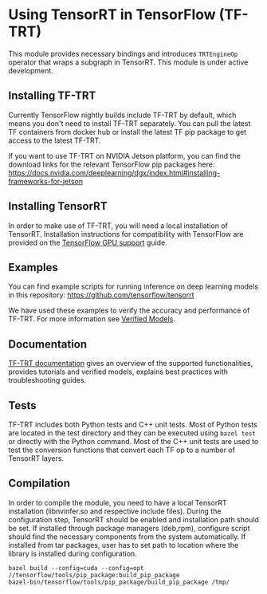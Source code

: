 # Using TensorRT in TensorFlow (TF-TRT)

This module provides necessary bindings and introduces
`TRTEngineOp` operator that wraps a subgraph in TensorRT.
This module is under active development.

## Installing TF-TRT

Currently TensorFlow nightly builds include TF-TRT by default,
which means you don't need to install TF-TRT separately.
You can pull the latest TF containers from docker hub or
install the latest TF pip package to get access to the latest TF-TRT.

If you want to use TF-TRT on NVIDIA Jetson platform, you can find
the download links for the relevant TensorFlow pip packages here:
https://docs.nvidia.com/deeplearning/dgx/index.html#installing-frameworks-for-jetson

## Installing TensorRT

In order to make use of TF-TRT, you will need a local installation
of TensorRT. Installation instructions for compatibility with TensorFlow
are provided on the
[TensorFlow GPU support](https://www.tensorflow.org/install/gpu) guide.

## Examples

You can find example scripts for running inference on deep learning
models in this repository: https://github.com/tensorflow/tensorrt

We have used these examples to verify the accuracy and
performance of TF-TRT. For more information see
[Verified Models](https://docs.nvidia.com/deeplearning/dgx/integrate-tf-trt/index.html#verified-models).

## Documentation

[TF-TRT documentation](https://docs.nvidia.com/deeplearning/dgx/integrate-tf-trt/index.html)
gives an overview of the supported functionalities, provides tutorials
and verified models, explains best practices with troubleshooting guides.

## Tests

TF-TRT includes both Python tests and C++ unit tests.
Most of Python tests are located in the test directory
and they can be executed using `bazel test` or directly
with the Python command. Most of the C++ unit tests are
used to test the conversion functions that convert each TF op to
a number of TensorRT layers.

## Compilation

In order to compile the module, you need to have a local TensorRT installation
(libnvinfer.so and respective include files). During the configuration step,
TensorRT should be enabled and installation path should be set. If installed
through package managers (deb,rpm), configure script should find the necessary
components from the system automatically. If installed from tar packages, user
has to set path to location where the library is installed during configuration.

```shell
bazel build --config=cuda --config=opt //tensorflow/tools/pip_package:build_pip_package
bazel-bin/tensorflow/tools/pip_package/build_pip_package /tmp/
```

